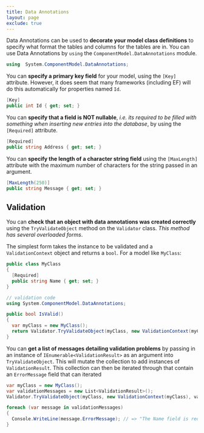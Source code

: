 ```yaml
---
title: Data Annotations
layout: page
exclude: true
---
```


Data Annotations can be used to **decorate your model class definitions** to specify what format the tables and columns for the tables are in. You can use Data Annotations by `using` the `ComponentModel.DataAnnotations` module.
```csharp
using  System.ComponentModel.DataAnnotations;
```

You can **specify a primary key field** for your model, using the `[Key]` attribute. However, it does seem that many frameworks (including EF) will do this automatically for properties named `Id`.
```csharp
[Key]
public int Id { get; set; }
```

You can **specify that a field is NOT nullable**, *i.e. its required to be filled with something when inserting new entries into the database*, by using the `[Required]` attribute.
```csharp
[Required]
public string Address { get; set; }
```

You can **specify the length of a character string field** using the `[MaxLength]` attribute with the maximum number of characters for the string passed in an argument.
```csharp
[MaxLength(250)]
public string Message { get; set; }
```

## Validation

You can **check that an object with data annotations was created correctly** using the `TryValidateObject` method on the `Validator` class. *This method has several overloaded forms*. 

The simplest form takes the instance to be validated and a `ValidationContext` object and returns a `bool`. For a model like `MyClass`:
```csharp
public class MyClass
{
  [Required]
  public string Name { get; set; }
}

// validation code
using System.ComponentModel.DataAnnotations;

public bool IsValid()
{
  var myClass = new MyClass();
  return Validator.TryValidateObject(myClass, new ValidationContext(myClass)); // => False
}
```

You can **get a list of messages detailing validation problems** by passing in an instance of `IEnumerable<ValidationResult>` as an argument into `TryValidateObject`. This will mutate the collection to add instances of `ValidationResult`. This collection can then be iterated through  that contain an `ErrorMessage` field that can iterated 
```csharp
var myClass = new MyClass();
var validationMessages = new List<ValidationResult>();
Validator.TryValidateObject(myClass, new ValidationContext(myClass), validationMessages);

foreach (var message in validationMessages)
{
  Console.WriteLine(message.ErrorMessage); // => "The Name field is required."
}
```


<!--stackedit_data:
eyJoaXN0b3J5IjpbMTgxMzkwMzg0NCwyNDM3NTg2NzUsNTU3MD
MxNTA0XX0=
-->